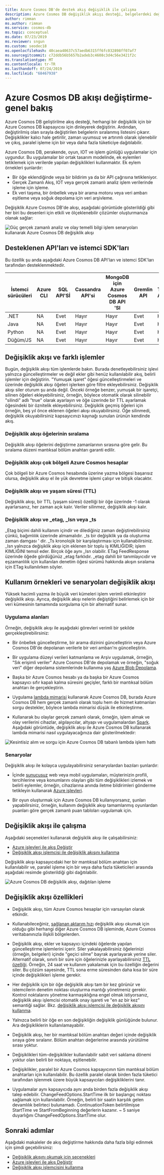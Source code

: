 ```yaml
---
title: Azure Cosmos DB'de destek akış değişiklik ile çalışma
description: Azure Cosmos DB değişiklik akışı desteği, belgelerdeki değişiklikleri izlemek ve Tetikleyicileri gibi olay tabanlı işleme ve önbelleğe alır ve analiz sistemlerinin güncel tutarak gerçekleştirmek için kullanın.
author: rimman
ms.author: rimman
ms.service: cosmos-db
ms.topic: conceptual
ms.date: 07/23/2019
ms.reviewer: sngun
ms.custom: seodec18
ms.openlocfilehash: 40caea40637c57aedb6315ff6fc032898ff07af7
ms.sourcegitcommit: c72ddb56b5657b2adeb3c4608c3d4c56e3421f2c
ms.translationtype: MT
ms.contentlocale: tr-TR
ms.lasthandoff: 07/24/2019
ms.locfileid: "68467938"
---
```

# <a name="change-feed-in-azure-cosmos-db---overview"></a>Azure Cosmos DB akışı değiştirme-genel bakış

Azure Cosmos DB geliştirilme akış desteği, herhangi bir değişiklik için bir Azure Cosmos DB kapsayıcısı için dinleyerek değiştirin. Ardından, değiştirilmiş olan sırayla değiştirilen belgelerin sıralanmış listesini çıkarır. Değişiklikler kalıcı hale getirilir, zaman uyumsuz ve artırımlı olarak işlenebilir ve çıkış, paralel işleme için bir veya daha fazla tüketiciye dağıtılabilir. 

Azure Cosmos DB, perakende, oyun, IOT ve işlem günlüğü uygulamalar için uygundur. Bu uygulamalar bir ortak tasarım modelinde, ek eylemleri tetiklemek için verilerde yapılan değişiklikleri kullanmaktır. Ek eylem örnekleri şunlardır:

* Bir öğe eklendiğinde veya bir bildirim ya da bir API çağrısına tetikleniyor.
* Gerçek Zamanlı Akış, IOT veya gerçek zamanlı analiz işlem verilerinde işleme için işleme.
* Ek veri taşıma, bir önbellek veya bir arama motoru veya veri ambarı eşitleme veya soğuk depolama için veri arşivleme.

Değişiklik Azure Cosmos DB'de akışı, aşağıdaki görüntüde gösterildiği gibi her biri bu desenleri için etkili ve ölçeklenebilir çözümler oluşturmanıza olanak sağlar:

![Güç gerçek zamanlı analiz ve olay temelli bilgi işlem senaryoları kullanarak Azure Cosmos DB değişiklik akışı](./media/change-feed/changefeedoverview.png)

## <a name="supported-apis-and-client-sdks"></a>Desteklenen API'ları ve istemci SDK'ları

Bu özellik şu anda aşağıdaki Azure Cosmos DB API'ları ve istemci SDK'ları tarafından desteklenmektedir.

| **İstemci sürücüleri** | **Azure CLI** | **SQL API'Sİ** | **Cassandra API'si** | **MongoDB için Azure Cosmos DB API 'SI** | **Gremlin API**|**Tablo API’si** |
| --- | --- | --- | --- | --- | --- | --- |
| .NET | NA | Evet | Hayır | Hayır | Evet | Hayır |
|Java|NA|Evet|Hayır|Hayır|Evet|Hayır|
|Python|NA|Evet|Hayır|Hayır|Evet|Hayır|
|Düğüm/JS|NA|Evet|Hayır|Hayır|Evet|Hayır|

## <a name="change-feed-and-different-operations"></a>Değişiklik akışı ve farklı işlemler

Bugün, değişiklik akışı tüm işlemlerde bakın. Burada denetleyebilirsiniz işlevi yalnızca güncelleştirmeler ve değil ekler gibi henüz kullanılabilir akış, belirli işlemler için değiştirin. "Yumuşak işaret" öğesi güncelleştirmeleri ve üzerinde değişiklik akışı öğeleri işlerken göre filtre ekleyebilirsiniz. Değişiklik akışı siler oturum şu anda değil. Önceki örneğe benzer, yumuşak bir işaretçi, silinen öğeleri ekleyebilirsiniz, örneğin, böylece otomatik olarak silinebilir "silindi" adlı "true" olarak ayarlayın ve öğe üzerinde bir TTL ayarlamak öğesindeki bir öznitelik ekleyebilirsiniz. Değişiklik geçmiş öğeleri için örneğin, beş yıl önce eklenen öğeleri akışı okuyabilirsiniz. Öğe silinmedi, değişiklik okuyabilirsiniz kapsayıcınızı kaynağı sunulan ürünün kendinde akış.

### <a name="sort-order-of-items-in-change-feed"></a>Değişiklik akışı öğelerinin sıralama

Değişiklik akışı öğelerini değiştirme zamanlarının sırasına göre gelir. Bu sıralama düzeni mantıksal bölüm anahtarı garanti edilir.

### <a name="change-feed-in-multi-region-azure-cosmos-accounts"></a>Değişiklik akışı çok bölgeli Azure Cosmos hesaplar

Çok bölgeli bir Azure Cosmos hesabında üzerine yazma bölgesi başarısız olursa, değişiklik akışı el ile yük devretme işlemi çalışır ve bitişik olacaktır.

### <a name="change-feed-and-time-to-live-ttl"></a>Değişiklik akışı ve yaşam süresi (TTL)

Değişiklik akışı, bir TTL (yaşam süresi) özelliği bir öğe üzerinde -1 olarak ayarlarsanız, her zaman açık kalır. Veriler silinmez, değişiklik akışı kalır.  

### <a name="change-feed-and-etag-lsn-or-ts"></a>Değişiklik akışı ve _etag, _lsn veya _ts

_Etag biçimi dahili kullanım içindir ve dilediğiniz zaman değiştirebilirsiniz çünkü, bağımlılık üzerinde almamalıdır. _ts bir değişiklik ya da oluşturma zaman damgası ' dir. _Ts kronolojik bir karşılaştırması için kullanabilirsiniz. _lsn yalnızca değişiklik akışı için eklenen bir toplu iş KIMLIĞIDIR; işlem KIMLIĞINI temsil eder. Birçok öğe aynı _lsn olabilir. ETag FeedResponse üzerinde öğede gördüğünüz _etag farklıdır. _etag dahili bir tanımlayıcıdır ve eşzamanlılık için kullanılan denetim öğesi sürümü hakkında akışın sıralama için ETag kullanılırken söyler.

## <a name="change-feed-use-cases-and-scenarios"></a>Kullanım örnekleri ve senaryoları değişiklik akışı

Yüksek hacimli yazma ile büyük veri kümeleri işlem verimli etkinleştirir değişiklik akışı. Ayrıca, değişiklik akışı nelerin değiştiğini belirlemek için bir veri kümesinin tamamında sorgulama için bir alternatif sunar.

### <a name="use-cases"></a>Uygulama alanları

Örneğin, değişiklik akışı ile aşağıdaki görevleri verimli bir şekilde gerçekleştirebilirsiniz:

* Bir önbellek güncelleştirme, bir arama dizinini güncelleştirin veya Azure Cosmos DB'de depolanan verilerle bir veri ambarı'nı güncelleştirin.

* Bir uygulama düzeyi verileri katmanlama ve Arşiv uygulamak, örneğin, "Sık erişimli veriler" Azure Cosmos DB'de depolamak ve örneğin, "soğuk veri" diğer depolama sistemlerinde kullanıma yaş [Azure Blob Depolama](../storage/common/storage-introduction.md).

* Başka bir Azure Cosmos hesabı ya da başka bir Azure Cosmos kapsayıcı sıfır kapalı kalma süresini geçişler, farklı bir mantıksal bölüm anahtarı ile gerçekleştirin.

* Uygulama [lambda mimarisi](https://blogs.technet.microsoft.com/msuspartner/2016/01/27/azure-partner-community-big-data-advanced-analytics-and-lambda-architecture/) kullanarak Azure Cosmos DB, burada Azure Cosmos DB hem gerçek zamanlı olarak toplu hem de hizmet katmanları sorgu destekler, böylece lambda mimarisi düşük ile etkinleştirme.

* Kullanarak bu olaylar gerçek zamanlı olarak, örneğin, işlem almak ve olay verilerini cihazlar, algılayıcılar, altyapı ve uygulamalardan [Spark](../hdinsight/spark/apache-spark-overview.md).  Aşağıdaki görüntüde, değişiklik akışı ile Azure Cosmos DB kullanarak lambda mimarisi nasıl uygulayacağınıza dair gösterilmektedir:

![Kesintisiz alım ve sorgu için Azure Cosmos DB tabanlı lambda işlem hattı](./media/change-feed/lambda.png)

### <a name="scenarios"></a>Senaryolar

Değişiklik akışı ile kolayca uygulayabilirsiniz senaryolardan bazıları şunlardır:

* İçinde [sunucusuz](https://azure.microsoft.com/solutions/serverless/) web veya mobil uygulamaları, müşterinizin profili, tercihlerine veya konumlarını olayları gibi tüm değişiklikleri izlemek ve belirli eylemler, örneğin, cihazlarına anında iletme bildirimleri gönderme tetikleyin kullanarak [Azure işlevleri](change-feed-functions.md).

* Bir oyun oluşturmak için Azure Cosmos DB kullanıyorsanız, şunları yapabilirsiniz, örneğin, kullanım değişiklik akışı tamamlanmış oyunlardan puanları göre gerçek zamanlı puan tabloları uygulamak için.


## <a name="working-with-change-feed"></a>Değişiklik akışı ile çalışma

Aşağıdaki seçenekleri kullanarak değişiklik akışı ile çalışabilirsiniz:

* [Azure işlevleri ile akış Değiştir](change-feed-functions.md)
* [Değişiklik akışı işlemcisi ile değişiklik akışını kullanma](change-feed-processor.md) 

Değişiklik akışı kapsayıcıdaki her bir mantıksal bölüm anahtarı için kullanılabilir ve, paralel işleme için bir veya daha fazla tüketicileri arasında aşağıdaki resimde gösterildiği gibi dağıtılabilir.

![Azure Cosmos DB değişiklik akışı, dağıtılan işleme](./media/change-feed/changefeedvisual.png)

## <a name="features-of-change-feed"></a>Değişiklik akışı özellikleri

* Değişiklik akışı, tüm Azure Cosmos hesaplar için varsayılan olarak etkindir.

* Kullanabileceğiniz, [sağlanan aktarım hızı](request-units.md) değişiklik akışı okumak için olduğu gibi herhangi diğer Azure Cosmos DB işleminde, Azure Cosmos veritabanınızla ilişkili bölgelerden.

* Değişiklik akışı, ekler ve kapsayıcı içindeki öğelerde yapılan güncelleştirme işlemlerini içerir. Siler yakalayabilirsiniz öğelerinizi (örneğin, belgeleri) içinde "geçici silme" bayrak ayarlayarak yerine siler. Alternatif olarak, sınırlı bir süre için öğelerinizle ayarlayabilirsiniz [TTL özelliği](time-to-live.md). Örneğin, 24 saat ve kullanım yakalamak için bu özelliğin değerini siler. Bu çözüm sayesinde, TTL sona erme süresinden daha kısa bir süre içinde değişiklikleri işleme gerekir. 

* Her değişiklik için bir öğe değişiklik akışı tam bir kez görünür ve istemcilerin denetim noktası oluşturma mantığı yönetmeniz gerekir. Kontrol noktalarını yönetme karmaşıklığına engel olmak istiyorsanız, değişiklik akışı işlemcisi otomatik onay işareti ve "en az bir kez" semantiği sağlar. Bkz. [değişiklik akışı işlemcisi ile değişiklik akışını kullanma](change-feed-processor.md).

* Yalnızca belirli bir öğe en son değişikliğin değişiklik günlüğünde bulunur. Ara değişikliklerin kullanılamayabilir.

* Değişiklik akışı, her bir mantıksal bölüm anahtarı değeri içinde değişiklik sıraya göre sıralanır. Bölüm anahtarı değerlerine arasında yürütülme sırası yoktur.

* Değişiklikleri tüm-değişiklikler kullanılabilir sabit veri saklama dönemi yoktur olan belirli bir noktaya, eşitlenebilir.

* Değişiklikler, paralel bir Azure Cosmos kapsayıcının tüm mantıksal bölüm anahtarları için kullanılabilir. Bu özellik paralel olarak birden fazla tüketici tarafından işlenmek üzere büyük kapsayıcıları değişikliklerini tanır.

* Uygulamalar aynı kapsayıcıda aynı anda birden fazla değişiklik akışı talep edebilir. ChangeFeedOptions.StartTime ilk bir başlangıç noktası sağlamak için kullanılabilir. Örneğin, belirli bir saatin karşılık gelen devamlılık belirteci bulunamadı. ContinuationToken belirtilmişse StartTime ve StartFromBeginning değerlerin kazanır. ~ 5 saniye duyarlığını ChangeFeedOptions.StartTime olur. 

## <a name="next-steps"></a>Sonraki adımlar

Aşağıdaki makaleler de akış değiştirme hakkında daha fazla bilgi edinmek için şimdi geçebilirsiniz:

* [Değişiklik akışını okumak için seçenekleri](read-change-feed.md)
* [Azure işlevleri ile akış Değiştir](change-feed-functions.md)
* [Değişiklik akışı işlemcisini kullanma](change-feed-processor.md)
